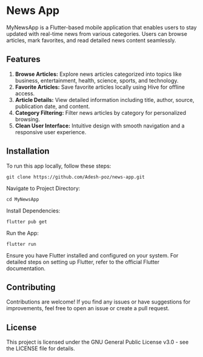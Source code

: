 # News App
MyNewsApp is a Flutter-based mobile application that enables users to stay updated with real-time news from various categories. Users can browse articles, mark favorites, and read detailed news content seamlessly.

## Features

1. **Browse Articles:** Explore news articles categorized into topics like business, entertainment, health, science, sports, and technology.
2. **Favorite Articles:** Save favorite articles locally using Hive for offline access.
3. **Article Details:** View detailed information including title, author, source, publication date, and content.
4. **Category Filtering:** Filter news articles by category for personalized browsing.
5. **Clean User Interface:** Intuitive design with smooth navigation and a responsive user experience.

## Installation
To run this app locally, follow these steps:


`git clone https://github.com/Adesh-poz/news-app.git`

Navigate to Project Directory:

`cd MyNewsApp`

Install Dependencies:

`flutter pub get`

Run the App:

`flutter run`

Ensure you have Flutter installed and configured on your system. For detailed steps on setting up Flutter, refer to the official Flutter documentation.

## Contributing
Contributions are welcome! If you find any issues or have suggestions for improvements, feel free to open an issue or create a pull request.

## License
This project is licensed under the GNU General Public License v3.0 - see the LICENSE file for details.
